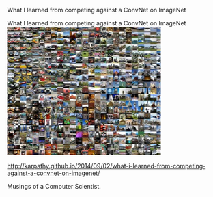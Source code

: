 What I learned from competing against a ConvNet on ImageNet

What I learned from competing against a ConvNet on ImageNet
![](../_resources/f5758a454d347adda292d2fbe30b7fc7.png)

http://karpathy.github.io/2014/09/02/what-i-learned-from-competing-against-a-convnet-on-imagenet/

Musings of a Computer Scientist.